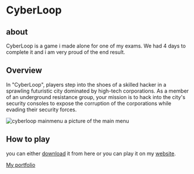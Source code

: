 # CyberLoop

## about
CyberLoop is a game i made alone for one of my exams. We had 4 days to complete it and i am very proud of the end result.

## Overview
In "CyberLoop", players step into the shoes of a skilled hacker in a sprawling futuristic city dominated by high-tech corporations. As a member of an underground resistance group, your mission is to hack into the city's security consoles to expose the corruption of the corporations while evading their security forces.

![cyberloop mainmenu](https://github.com/IDontCaramel/cyberloop/assets/120132450/c6005326-454b-4ecb-a697-0e34c22932c5)
a picture of the main menu

## How to play
you can either [download](https://github.com/IDontCaramel/cyberloop/raw/main/cyberloop%20build%20v1.1.zip) it from here or you can play it on my [website](https://www.lucaskoot.nl).

[My portfolio](https://www.lucaskoot.nl)
